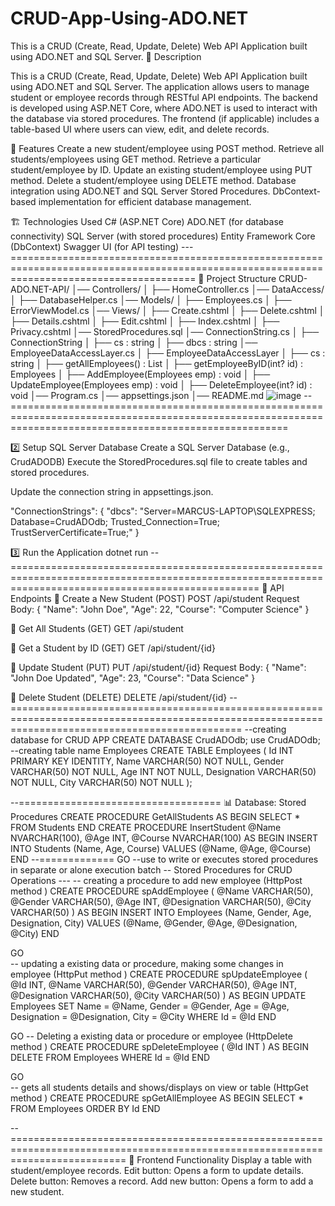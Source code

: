 # CRUD-App-Using-ADO.NET
This is a CRUD (Create, Read, Update, Delete) Web API Application built using ADO.NET and SQL Server.
📌 Description

This is a CRUD (Create, Read, Update, Delete) Web API Application built using ADO.NET and SQL Server. The application allows users to manage student or employee records through RESTful API endpoints. The backend is developed using ASP.NET Core, where ADO.NET is used to interact with the database via stored procedures. The frontend (if applicable) includes a table-based UI where users can view, edit, and delete records.

🚀 Features
Create a new student/employee using POST method.
Retrieve all students/employees using GET method.
Retrieve a particular student/employee by ID.
Update an existing student/employee using PUT method.
Delete a student/employee using DELETE method.
Database integration using ADO.NET and SQL Server Stored Procedures.
DbContext-based implementation for efficient database management.

🏗️ Technologies Used
C# (ASP.NET Core)
ADO.NET (for database connectivity)
SQL Server (with stored procedures)
Entity Framework Core (DbContext)
Swagger UI (for API testing)
---============================================================================================================================================
📂 Project Structure
CRUD-ADO.NET-API/
│── Controllers/
│   ├── HomeController.cs
│── DataAccess/
│   ├── DatabaseHelper.cs
│── Models/
│   ├── Employees.cs
│   ├── ErrorViewModel.cs
│── Views/
│   ├── Create.cshtml
│   ├── Delete.cshtml
│   ├── Details.cshtml
│   ├── Edit.cshtml
│   ├── Index.cshtml
│   ├── Privacy.cshtml
│── StoredProcedures.sql
│── ConnectionString.cs
│   ├── ConnectionString
│       ├── cs : string
│       ├── dbcs : string
│── EmployeeDataAccessLayer.cs
│   ├── EmployeeDataAccessLayer
│       ├── cs : string
│       ├── getAllEmployees() : List<Employees>
│       ├── getEmployeeByID(int? id) : Employees
│       ├── AddEmployee(Employees emp) : void
│       ├── UpdateEmployee(Employees emp) : void
│       ├── DeleteEmployee(int? id) : void
│── Program.cs
│── appsettings.json
│── README.md
![image](https://github.com/user-attachments/assets/042cf201-6141-4dde-886b-f0eea9e126c9)
--============================================================================================================================================================

2️⃣ Setup SQL Server Database
Create a SQL Server Database (e.g., CrudADODB)
Execute the StoredProcedures.sql file to create tables and stored procedures.

Update the connection string in appsettings.json.

"ConnectionStrings": {
  "dbcs": "Server=MARCUS-LAPTOP\\SQLEXPRESS; Database=CrudADOdb; Trusted_Connection=True; TrustServerCertificate=True;"
}

3️⃣ Run the Application
dotnet run
--=======================================================================================================================================================
📌 API Endpoints
🔹 Create a New Student (POST)
POST /api/student
Request Body:
{
  "Name": "John Doe",
  "Age": 22,
  "Course": "Computer Science"
}

🔹 Get All Students (GET)
GET /api/student

🔹 Get a Student by ID (GET)
GET /api/student/{id}

🔹 Update Student (PUT)
PUT /api/student/{id}
Request Body:
{
  "Name": "John Doe Updated",
  "Age": 23,
  "Course": "Data Science"
}

🔹 Delete Student (DELETE)
DELETE /api/student/{id}
--====================================================================================================================================================
--creating database for CRUD APP
CREATE DATABASE CrudADOdb;
use CrudADOdb;
--creating table name Employees
CREATE TABLE Employees
(
	Id INT PRIMARY KEY IDENTITY,
	Name VARCHAR(50) NOT NULL,
	Gender VARCHAR(50) NOT NULL,
	Age INT NOT NULL,
	Designation VARCHAR(50) NOT NULL,
	City VARCHAR(50) NOT NULL
);

--===================================
📊 Database: Stored Procedures
CREATE PROCEDURE GetAllStudents
AS
BEGIN
    SELECT * FROM Students
END
CREATE PROCEDURE InsertStudent
    @Name NVARCHAR(100),
    @Age INT,
    @Course NVARCHAR(100)
AS
BEGIN
    INSERT INTO Students (Name, Age, Course) VALUES (@Name, @Age, @Course)
END
--=============
GO  --use to write or executes stored procedures in separate or alone execution batch
					-- Stored Procedures  for CRUD Operations ---
-- creating a procedure to add new employee (HttpPost method )
CREATE PROCEDURE spAddEmployee
(
	@Name VARCHAR(50),
	@Gender VARCHAR(50),
	@Age INT,
	@Designation VARCHAR(50),
	@City VARCHAR(50)
)
AS
BEGIN
	INSERT INTO Employees (Name, Gender, Age, Designation, City)
	VALUES (@Name, @Gender, @Age, @Designation, @City)
END


GO  
-- updating a  existing data or procedure, making some changes in employee (HttpPut method )
CREATE PROCEDURE spUpdateEmployee
(
	@Id INT,
	@Name VARCHAR(50),
	@Gender VARCHAR(50),
	@Age INT,
	@Designation VARCHAR(50),
	@City VARCHAR(50)
)
AS
BEGIN
	UPDATE Employees 
	SET
		Name = @Name,
		Gender = @Gender,
		Age =  @Age,
		Designation = @Designation, 
		City = @City
	WHERE Id = @Id
END


GO
-- Deleting a existing data or procedure or employee (HttpDelete method )
CREATE PROCEDURE spDeleteEmployee
(
	@Id INT
)
AS
BEGIN
	DELETE FROM Employees 
	WHERE Id = @Id
END



GO  
-- gets all students details and shows/displays on view or table (HttpGet method )
CREATE PROCEDURE spGetAllEmployee
AS
BEGIN
	SELECT * FROM Employees 
	ORDER BY Id
END

--================================================================================================================================
📌 Frontend Functionality 
Display a table with student/employee records.
Edit button: Opens a form to update details.
Delete button: Removes a record.
Add new button: Opens a form to add a new student.

